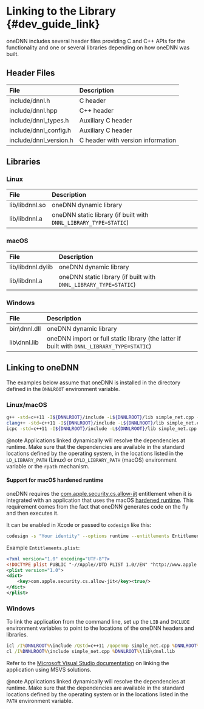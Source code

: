 Linking to the Library {#dev_guide_link}
===========================================

oneDNN includes several header files providing C and C++ APIs
for the functionality and one or several libraries depending
on how oneDNN was built.

## Header Files

| File                   | Description
| :---                   | :---
| include/dnnl.h         | C header
| include/dnnl.hpp       | C++ header
| include/dnnl_types.h   | Auxiliary C header
| include/dnnl_config.h  | Auxiliary C header
| include/dnnl_version.h | C header with version information

## Libraries

### Linux

| File                | Description
| :---                | :---
| lib/libdnnl.so      | oneDNN dynamic library
| lib/libdnnl.a       | oneDNN static library (if built with `DNNL_LIBRARY_TYPE=STATIC`)

### macOS

| File                   | Description
| :---                   | :---
| lib/libdnnl.dylib      | oneDNN dynamic library
| lib/libdnnl.a          | oneDNN static library (if built with `DNNL_LIBRARY_TYPE=STATIC`)

### Windows

| File         | Description
| :---         | :---
| bin\dnnl.dll | oneDNN dynamic library
| lib\dnnl.lib | oneDNN import or full static library (the latter if built with `DNNL_LIBRARY_TYPE=STATIC`)

## Linking to oneDNN

The examples below assume that oneDNN is installed in the directory
defined in the `DNNLROOT` environment variable.

### Linux/macOS

~~~sh
g++ -std=c++11 -I${DNNLROOT}/include -L${DNNLROOT}/lib simple_net.cpp -ldnnl
clang++ -std=c++11 -I${DNNLROOT}/include -L${DNNLROOT}/lib simple_net.cpp -ldnnl
icpc -std=c++11 -I${DNNLROOT}/include -L${DNNLROOT}/lib simple_net.cpp -ldnnl
~~~

@note
Applications linked dynamically will resolve the dependencies at runtime. Make
sure that the dependencies are available in the standard locations defined by
the operating system, in the locations listed in the `LD_LIBRARY_PATH` (Linux)
or `DYLD_LIBRARY_PATH` (macOS) environment variable or the `rpath` mechanism.

#### Support for macOS hardened runtime

oneDNN requires the
[com.apple.security.cs.allow-jit](https://developer.apple.com/documentation/bundleresources/entitlements/com_apple_security_cs_allow-jit)
entitlement when it is integrated with an application that uses the macOS
[hardened runtime](https://developer.apple.com/documentation/security/hardened_runtime_entitlements).
This requirement comes from the fact that oneDNN generates code on
the fly and then executes it.

It can be enabled in Xcode or passed to `codesign` like this:
~~~sh
codesign -s "Your identity" --options runtime --entitlements Entitlements.plist [other options...] /path/to/libdnnl.dylib
~~~

Example `Entitlements.plist`:
~~~xml
<?xml version="1.0" encoding="UTF-8"?>
<!DOCTYPE plist PUBLIC "-//Apple//DTD PLIST 1.0//EN" "http://www.apple.com/DTDs/PropertyList-1.0.dtd">
<plist version="1.0">
<dict>
    <key>com.apple.security.cs.allow-jit</key><true/>
</dict>
</plist>
~~~

### Windows

To link the application from the command line, set up the `LIB` and `INCLUDE`
environment variables to point to the locations of the oneDNN headers and
libraries.

~~~bat
icl /I%DNNLROOT%\include /Qstd=c++11 /qopenmp simple_net.cpp %DNNLROOT%\lib\dnnl.lib
cl /I%DNNLROOT%\include simple_net.cpp %DNNLROOT%\lib\dnnl.lib
~~~

Refer to the
[Microsoft Visual Studio documentation](https://docs.microsoft.com/en-us/cpp/build/walkthrough-creating-and-using-a-dynamic-link-library-cpp?view=vs-2017)
on linking the application using MSVS solutions.

@note
Applications linked dynamically will resolve the dependencies at runtime.
Make sure that the dependencies are available in the standard locations
defined by the operating system or in the locations listed in the `PATH`
environment variable.

